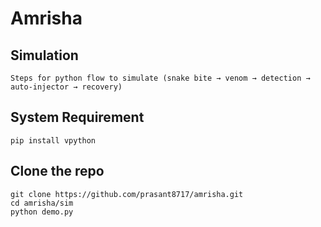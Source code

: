 # Amrisha

## Simulation
    Steps for python flow to simulate (snake bite → venom → detection → auto-injector → recovery)

## System Requirement
    pip install vpython

## Clone the repo
    git clone https://github.com/prasant8717/amrisha.git
    cd amrisha/sim
    python demo.py
